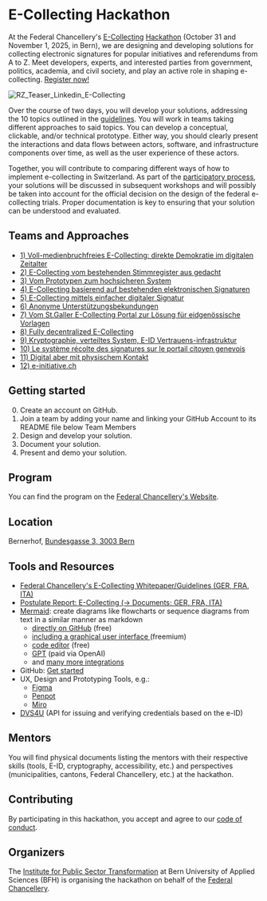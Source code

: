 # E-Collecting Hackathon
At the Federal Chancellery's [E-Collecting](https://www.bk.admin.ch/bk/de/home/politische-rechte/e-collecting.html) [Hackathon](https://www.bk.admin.ch/bk/de/home/politische-rechte/e-collecting/aktuelles.html) (October 31 and November 1, 2025, in Bern), we are designing and developing solutions for collecting electronic signatures for popular initiatives and referendums from A to Z. Meet developers, experts, and interested parties from government, politics, academia, and civil society, and play an active role in shaping e-collecting. [Register now!](https://findmind.ch/c/hackathon-registration)

![RZ_Teaser_Linkedin_E-Collecting](https://github.com/user-attachments/assets/ffa93f97-0f16-4abb-80ea-1d5dff9d4eba)

Over the course of two days, you will develop your solutions, addressing the 10 topics outlined in the [guidelines](https://www.bk.admin.ch/bk/de/home/politische-rechte/e-collecting/aktuelles.html). You will work in teams taking different approaches to said topics. You can develop a conceptual, clickable, and/or technical prototype. Either way, you should clearly present the interactions and data flows between actors, software, and infrastructure components over time, as well as the user experience of these actors.

Together, you will contribute to comparing different ways of how to implement e-collecting in Switzerland. As part of the [participatory process](https://www.bk.admin.ch/bk/de/home/politische-rechte/e-collecting/partizipativer_prozess.html), your solutions will be discussed in subsequent workshops and will possibly be taken into account for the official decision on the design of the federal e-collecting trials. Proper documentation is key to ensuring that your solution can be understood and evaluated.

## Teams and Approaches

- [1) Voll-medienbruchfreies E-Collecting: direkte  Demokratie im digitalen Zeitalter](https://github.com/swiss/e-collecting-hackathon-team1/)
- [2) E-Collecting vom bestehenden Stimmregister aus gedacht](https://github.com/swiss/e-collecting-hackathon-team2/)
- [3) Vom Prototypen zum hochsicheren System](https://github.com/swiss/e-collecting-hackathon-team3/)
- [4) E-Collecting basierend auf bestehenden elektronischen Signaturen](https://github.com/swiss/e-collecting-hackathon-team4/)
- [5) E-Collecting mittels einfacher digitaler Signatur](https://github.com/swiss/e-collecting-hackathon-team5/)
- [6) Anonyme Unterstützungsbekundungen](https://github.com/swiss/e-collecting-hackathon-team6/)
- [7) Vom St.Galler E-Collecting Portal zur Lösung für eidgenössische Vorlagen](https://github.com/swiss/e-collecting-hackathon-team7/)
- [8) Fully decentralized E-Collecting](https://github.com/swiss/e-collecting-hackathon-team8/)
- [9) Kryptographie, verteiltes System, E-ID Vertrauens-infrastruktur](https://github.com/swiss/e-collecting-hackathon-team9/)
- [10) Le système récolte des signatures sur le portail citoyen genevois](https://github.com/swiss/e-collecting-hackathon-team10/)
- [11) Digital aber mit physischem Kontakt](https://github.com/swiss/e-collecting-hackathon-team11/)
- [12) e-initiative.ch](https://github.com/swiss/e-collecting-hackathon-team12/)

## Getting started

0. Create an account on GitHub.
1. Join a team by adding your name and linking your GitHub Account to its README file below Team Members
2. Design and develop your solution.
3. Document your solution.
4. Present and demo your solution.


## Program

You can find the program on the [Federal Chancellery's Website](https://www.bk.admin.ch/bk/de/home/politische-rechte/e-collecting/aktuelles.html).

## Location

Bernerhof, [Bundesgasse 3, 3003 Bern](https://www.openstreetmap.org/way/255112490#map=19/46.946220/7.441565)

## Tools and Resources

- [Federal Chancellery's E-Collecting Whitepaper/Guidelines (GER, FRA, ITA)](https://www.bk.admin.ch/bk/de/home/politische-rechte/e-collecting/aktuelles.html)
- [Postulate Report: E-Collecting (-> Documents; GER, FRA, ITA)](https://www.bk.admin.ch/bk/de/home/politische-rechte/e-collecting.html)
- [Mermaid](https://mermaid.js.org/ ): create diagrams like flowcharts or sequence diagrams from text in a similar manner as markdown 
	-  [directly on GitHub](https://github.blog/developer-skills/github/include-diagrams-markdown-files-mermaid/) (free)
  -  [including a graphical user interface ](https://www.mermaidchart.com) (freemium)
  -  [code editor](https://mermaid.live/) (free)
  -  [GPT](https://chatgpt.com/g/g-684cc36f30208191b21383b88650a45d-mermaid-chart-diagrams-and-charts) (paid via OpenAI)
  -  and [many more integrations](https://mermaid.js.org/ecosystem/integrations-community.html)
- GitHub: [Get started](https://docs.github.com/en/get-started/start-your-journey/hello-world)
- UX, Design and Prototyping Tools, e.g.:
	- [Figma](https://www.figma.com/) 
	- [Penpot](https://penpot.app/)
 	- [Miro](https://miro.com/)
- [DVS4U](https://heidi-universe.ch/en/index.html) (API for issuing and verifying credentials based on the e-ID)

## Mentors

You will find physical documents listing the mentors with their respective skills (tools, E-ID, cryptography, accessibility, etc.) and perspectives (municipalities, cantons, Federal Chancellery, etc.) at the hackathon.

## Contributing

By participating in this hackathon, you accept and agree to our [code of conduct](/CONTRIBUTING.md).

## Organizers

The [Institute for Public Sector Transformation](https://www.bfh.ch/en/research/research-areas/public-sector-transformation/) at Bern University of Applied Sciences (BFH) is organising the hackathon on behalf of the [Federal Chancellery](https://www.bk.admin.ch/bk/de/home.html).
